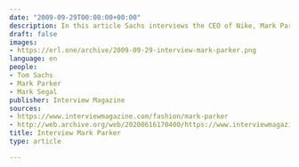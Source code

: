 ```yaml
---
date: "2009-09-29T00:00:00+00:00"
description: In this article Sachs interviews the CEO of Nike, Mark Parker.
draft: false
images:
- https://erl.one/archive/2009-09-29-interview-mark-parker.png
language: en
people:
- Tom Sachs
- Mark Parker
- Mark Segal
publisher: Interview Magazine
sources:
- https://www.interviewmagazine.com/fashion/mark-parker
- http://web.archive.org/web/20200616170400/https://www.interviewmagazine.com/fashion/mark-parker
title: Interview Mark Parker
type: article

---
```


